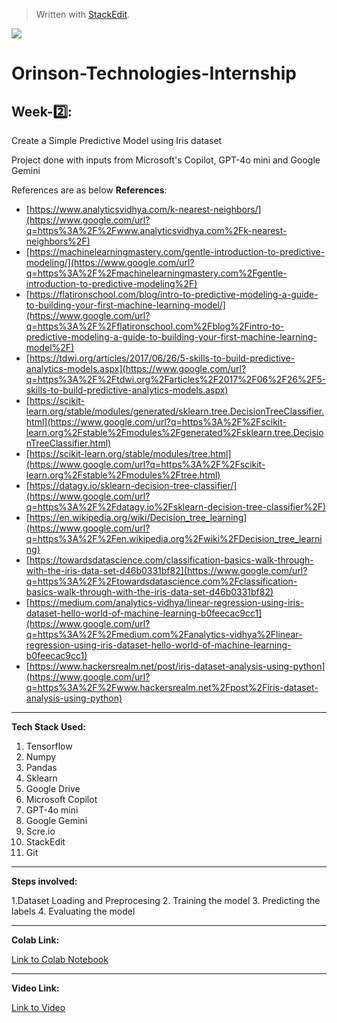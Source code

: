 ﻿


> Written with [StackEdit](https://stackedit.io/).

<img align="center" src="https://media.licdn.com/dms/image/v2/D4D0BAQE-K-DGUOJLfA/company-logo_200_200/company-logo_200_200/0/1723583895167/orinsontechnologies_logo?e=2147483647&v=beta&t=UMjMF0paVp2BOXZoO_NAwknwlcXtbMfDz83tedluJvs">

# Orinson-Technologies-Internship

## Week-2️⃣:

Create a Simple Predictive Model using Iris dataset

Project done with inputs from Microsoft's Copilot, GPT-4o mini and Google Gemini

References are as below
**References**:

 -  [https://www.analyticsvidhya.com/k-nearest-neighbors/](https://www.google.com/url?q=https%3A%2F%2Fwww.analyticsvidhya.com%2Fk-nearest-neighbors%2F)
 -  [https://machinelearningmastery.com/gentle-introduction-to-predictive-modeling/](https://www.google.com/url?q=https%3A%2F%2Fmachinelearningmastery.com%2Fgentle-introduction-to-predictive-modeling%2F)
 -  [https://flatironschool.com/blog/intro-to-predictive-modeling-a-guide-to-building-your-first-machine-learning-model/](https://www.google.com/url?q=https%3A%2F%2Fflatironschool.com%2Fblog%2Fintro-to-predictive-modeling-a-guide-to-building-your-first-machine-learning-model%2F)
 -  [https://tdwi.org/articles/2017/06/26/5-skills-to-build-predictive-analytics-models.aspx](https://www.google.com/url?q=https%3A%2F%2Ftdwi.org%2Farticles%2F2017%2F06%2F26%2F5-skills-to-build-predictive-analytics-models.aspx)
 -  [https://scikit-learn.org/stable/modules/generated/sklearn.tree.DecisionTreeClassifier.html](https://www.google.com/url?q=https%3A%2F%2Fscikit-learn.org%2Fstable%2Fmodules%2Fgenerated%2Fsklearn.tree.DecisionTreeClassifier.html)
 -  [https://scikit-learn.org/stable/modules/tree.html](https://www.google.com/url?q=https%3A%2F%2Fscikit-learn.org%2Fstable%2Fmodules%2Ftree.html)
 -  [https://datagy.io/sklearn-decision-tree-classifier/](https://www.google.com/url?q=https%3A%2F%2Fdatagy.io%2Fsklearn-decision-tree-classifier%2F)
 -  [https://en.wikipedia.org/wiki/Decision_tree_learning](https://www.google.com/url?q=https%3A%2F%2Fen.wikipedia.org%2Fwiki%2FDecision_tree_learning)
 -  [https://towardsdatascience.com/classification-basics-walk-through-with-the-iris-data-set-d46b0331bf82](https://www.google.com/url?q=https%3A%2F%2Ftowardsdatascience.com%2Fclassification-basics-walk-through-with-the-iris-data-set-d46b0331bf82)
 -  [https://medium.com/analytics-vidhya/linear-regression-using-iris-dataset-hello-world-of-machine-learning-b0feecac9cc1](https://www.google.com/url?q=https%3A%2F%2Fmedium.com%2Fanalytics-vidhya%2Flinear-regression-using-iris-dataset-hello-world-of-machine-learning-b0feecac9cc1)
 -  [https://www.hackersrealm.net/post/iris-dataset-analysis-using-python](https://www.google.com/url?q=https%3A%2F%2Fwww.hackersrealm.net%2Fpost%2Firis-dataset-analysis-using-python)
---


**Tech Stack Used:**
1. Tensorflow
2. Numpy
3. Pandas
4. Sklearn
5. Google Drive
6. Microsoft Copilot
7. GPT-4o mini
8. Google Gemini
9. Scre.io
10. StackEdit
11. Git
---

**Steps involved:**

 

 1.Dataset Loading and Preprocesing
 2. Training the model
 3. Predicting the labels
 4. Evaluating the model

---
**Colab Link:**

[Link to Colab Notebook](https://colab.research.google.com/drive/1fG_b4aBThADWb-koiW_CIY_vuqK50c4_?usp=sharing)

---
**Video Link:**

[Link to Video](https://youtu.be/F0-qDQVlix0)

 


